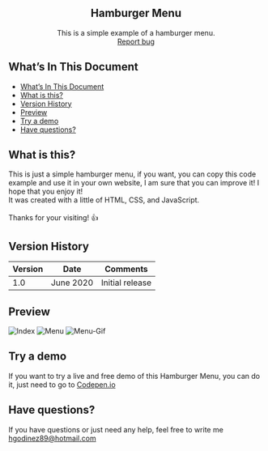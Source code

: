 <p align="center">
  <h2 align="center">Hamburger Menu</h2>

  <p align="center">
    This is a simple example of a hamburger menu.
    <br>
    <a href="https://github.com/hgodinez89/hgodinez89.github.io/issues/new">Report bug</a>
  </p>
</p>

## What’s In This Document

- [What’s In This Document](#whats-in-this-document)
- [What is this?](#what-is-this)
- [Version History](#version-history)
- [Preview](#preview)
- [Try a demo](#try-a-demo)
- [Have questions?](#have-questions)

## What is this?

This is just a simple hamburger menu, if you want, you can copy this code example and use it in your own website, I am sure that you can improve it! I hope that you enjoy it! </br>
It was created with a little of HTML, CSS, and JavaScript. </br> </br>
Thanks for your visiting! 👍

## Version History

| Version |       Date         |             Comments             |
| ------- | ------------------ | -------------------------------- |
| 1.0     | June 2020          | Initial release                  |

## Preview

![Index](https://res.cloudinary.com/developerteam/image/upload/v1591850215/HamburgerMenu/index.png)
![Menu](https://res.cloudinary.com/developerteam/image/upload/v1591850213/HamburgerMenu/menu.png) 
![Menu-Gif](https://res.cloudinary.com/developerteam/image/upload/v1591850356/HamburgerMenu/menu-animate.gif) 

## Try a demo

If you want to try a live and free demo of this Hamburger Menu, you can do it, just need to go to <a href="https://codepen.io/hgodinez/pen/QWyqwxj" target="_blank">Codepen.io</a>

## Have questions?

If you have questions or just need any help, feel free to write me 
<a href="mailto:hgodinez89@hotmail.com">hgodinez89@hotmail.com</a>